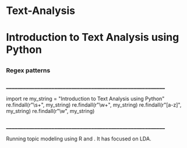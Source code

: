 # Text-Analysis

# Introduction to Text Analysis using Python
##
##
### Regex patterns
### ________________________________________________________
import re
my_string = "Introduction to Text Analysis using Python"
re.findall(r"\s+", my_string)
re.findall(r"\w+", my_string)
re.findall(r"[a-z]", my_string)
re.findall(r"\w", my_string)
### ________________________________________________________

Running topic modeling using R and . 
It has focused on LDA.  
